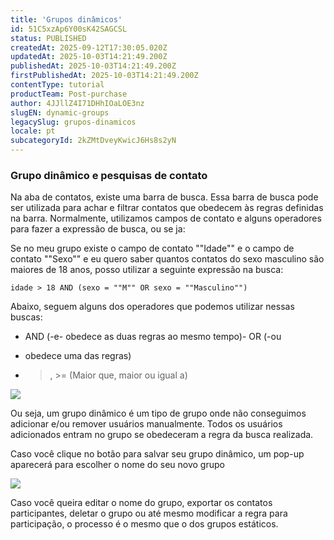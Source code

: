 ```yaml
---
title: 'Grupos dinâmicos'
id: 51C5xzAp6Y00sK42SAGCSL
status: PUBLISHED
createdAt: 2025-09-12T17:30:05.020Z
updatedAt: 2025-10-03T14:21:49.200Z
publishedAt: 2025-10-03T14:21:49.200Z
firstPublishedAt: 2025-10-03T14:21:49.200Z
contentType: tutorial
productTeam: Post-purchase
author: 4JJllZ4I71DHhIOaLOE3nz
slugEN: dynamic-groups
legacySlug: grupos-dinamicos
locale: pt
subcategoryId: 2kZMtDveyKwicJ6Hs8s2yN
---
```


### Grupo dinâmico e pesquisas de contato

Na aba de contatos, existe uma barra de busca. Essa barra de busca pode ser utilizada para achar e filtrar contatos que obedecem às regras definidas na barra. Normalmente, utilizamos campos de contato e alguns operadores para fazer a expressão de busca, ou se
ja:

Se no meu grupo existe o campo de contato ""Idade"" e o campo de contato ""Sexo"" e eu quero saber quantos contatos do sexo masculino são maiores de 18 anos, posso utilizar a seguinte expressão na busca:

`idade > 18 AND (sexo = ""M"" OR sexo = ""Masculino"")`

Abaixo, seguem alguns dos operadores que podemos utilizar nessas buscas:

- AND (-e- obedece as duas regras ao mesmo tempo)- OR (-ou

- obedece uma das regras)

-  > , >= (Maior que, maior ou igual a)

![](https://cdn.statically.io/gh/vtexdocs/help-center-content/refs/heads/main/docs/pt/tutorials/weni-by-vtex/estúdio/grupos-dinamicos_1.png)

Ou seja, um grupo dinâmico é um tipo de grupo onde não conseguimos adicionar e/ou remover usuários manualmente. Todos os usuários adicionados entram no grupo se obedeceram a regra da busca realizada.

Caso você clique no botão para salvar seu grupo dinâmico, um pop-up aparecerá para escolher o nome do seu novo grupo

![](https://cdn.statically.io/gh/vtexdocs/help-center-content/refs/heads/main/docs/pt/tutorials/weni-by-vtex/estúdio/grupos-dinamicos_2.png)

Caso você queira editar o nome do grupo, exportar os contatos participantes, deletar o grupo ou até mesmo modificar a regra para participação, o processo é o mesmo que o dos grupos estáticos.
